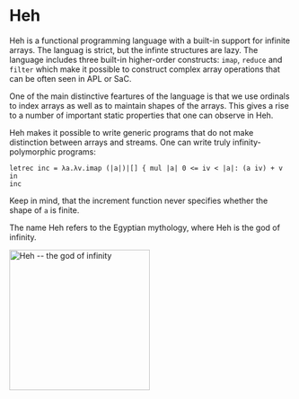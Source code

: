 # Heh

Heh is a functional programming language with a built-in support for infinite arrays.
The languag is strict, but the infinte structures are lazy.  The language includes three
built-in higher-order constructs: `imap`, `reduce` and `filter` which make it possible
to construct complex array operations that can be often seen in APL or SaC.

One of the main distinctive feartures of the language is that we use ordinals to index
arrays as well as to maintain shapes of the arrays.  This gives a rise to a number of
important static properties that one can observe in Heh.

Heh makes it possible to write generic programs that do not make distinction between
arrays and streams.  One can write truly infinity-polymorphic programs:
```
letrec inc = λa.λv.imap (|a|)|[] { mul |a| 0 <= iv < |a|: (a iv) + v in
inc
```
Keep in mind, that the increment function never specifies whether the shape of `a`
is finite.


The name Heh refers to the Egyptian mythology, where Heh is the god of
infinity.

<img src="https://upload.wikimedia.org/wikipedia/commons/thumb/a/ad/Heh.svg/700px-Heh.svg.png" width=250 alt="Heh -- the god of infinity"/>
